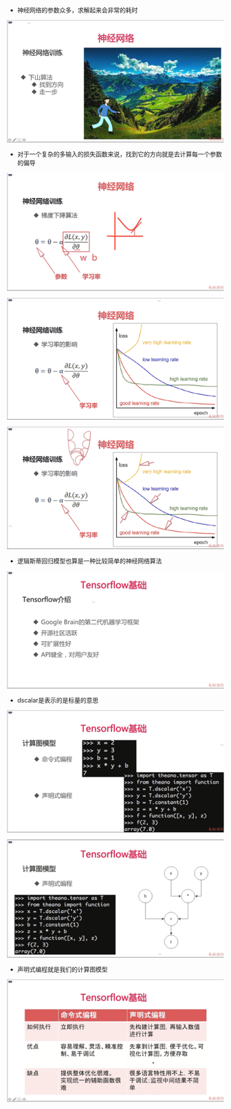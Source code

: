 - 神经网络的参数众多，求解起来会非常的耗时

![1576935050031](assets/1576935050031.png)

- 对于一个复杂的多输入的损失函数来说，找到它的方向就是去计算每一个参数的偏导

![1576936129867](assets/1576936129867.png)

![1576936144631](assets/1576936144631.png)

![1576936244639](assets/1576936244639.png)

- 逻辑斯蒂回归模型也算是一种比较简单的神经网络算法

![1576936419088](assets/1576936419088.png)

- dscalar是表示的是标量的意思

![1576937580778](assets/1576937580778.png)

![1576937635264](assets/1576937635264.png)

- 声明式编程就是我们的计算图模型

![1576937766713](assets/1576937766713.png)

